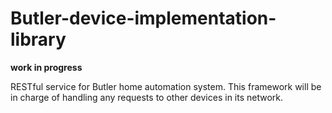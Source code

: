 Butler-device-implementation-library
====================================

**work in progress**

RESTful service for Butler home automation system. This framework will be in charge of handling any requests to other devices in its network.

